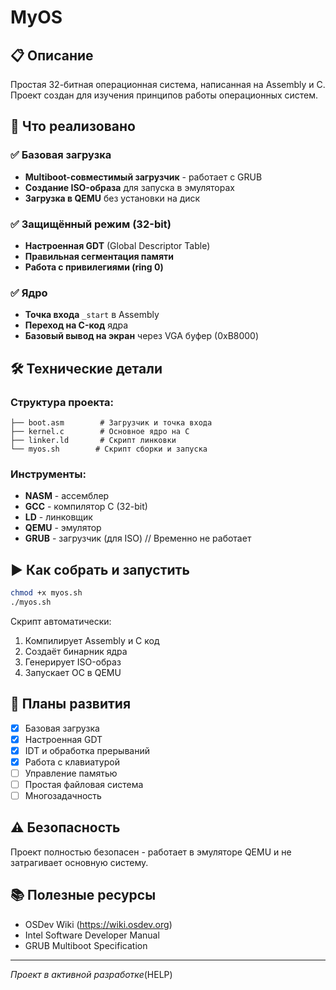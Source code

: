 # MyOS

## 📋 Описание
Простая 32-битная операционная система, написанная на Assembly и C. Проект создан для изучения принципов работы операционных систем.

## 🚀 Что реализовано

### ✅ Базовая загрузка
- **Multiboot-совместимый загрузчик** - работает с GRUB
- **Создание ISO-образа** для запуска в эмуляторах
- **Загрузка в QEMU** без установки на диск

### ✅ Защищённый режим (32-bit)
- **Настроенная GDT** (Global Descriptor Table)
- **Правильная сегментация памяти**
- **Работа с привилегиями (ring 0)**

### ✅ Ядро
- **Точка входа** `_start` в Assembly
- **Переход на C-код** ядра
- **Базовый вывод на экран** через VGA буфер (0xB8000)

## 🛠 Технические детали

### Структура проекта:
```
├── boot.asm        # Загрузчик и точка входа
├── kernel.c        # Основное ядро на C
├── linker.ld       # Скрипт линковки
└── myos.sh        # Скрипт сборки и запуска
```

### Инструменты:
- **NASM** - ассемблер
- **GCC** - компилятор C (32-bit)
- **LD** - линковщик
- **QEMU** - эмулятор
- **GRUB** - загрузчик (для ISO) // Временно не работает

## ▶️ Как собрать и запустить

```bash
chmod +x myos.sh
./myos.sh
```

Скрипт автоматически:
1. Компилирует Assembly и C код
2. Создаёт бинарник ядра
3. Генерирует ISO-образ
4. Запускает ОС в QEMU

## 🔧 Планы развития
- [x] Базовая загрузка
- [x] Настроенная GDT
- [x] IDT и обработка прерываний
- [x] Работа с клавиатурой
- [ ] Управление памятью
- [ ] Простая файловая система
- [ ] Многозадачность

## ⚠️ Безопасность
Проект полностью безопасен - работает в эмуляторе QEMU и не затрагивает основную систему.

## 📚 Полезные ресурсы
- OSDev Wiki (https://wiki.osdev.org)
- Intel Software Developer Manual
- GRUB Multiboot Specification

---
*Проект в активной разработке*(HELP)
